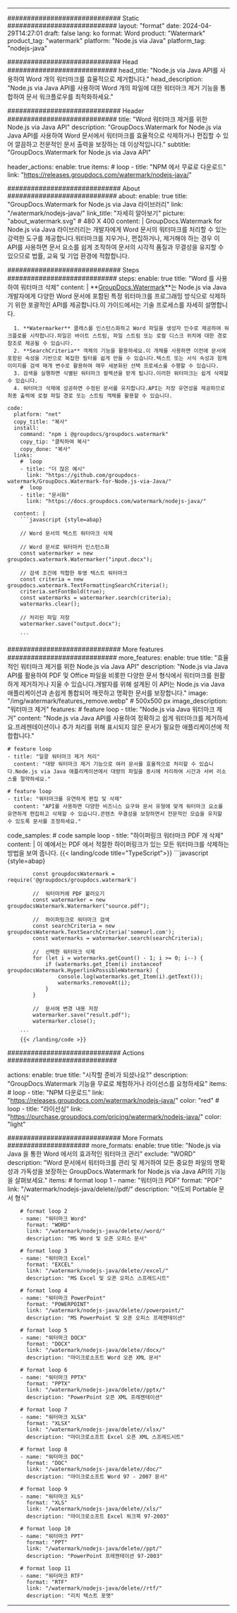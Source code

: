 
---
############################# Static ############################
layout: "format"
date:  2024-04-29T14:27:01
draft: false
lang: ko
format: Word
product: "Watermark"
product_tag: "watermark"
platform: "Node.js via Java"
platform_tag: "nodejs-java"

############################# Head ############################
head_title: "Node.js via Java API를 사용하여 Word 개의 워터마크를 효율적으로 제거합니다."
head_description: "Node.js via Java API를 사용하여 Word 개의 파일에 대한 워터마크 제거 기능을 통합하여 문서 워크플로우를 최적화하세요."

############################# Header ############################
title: "Word 워터마크 제거를 위한 Node.js via Java API" 
description: "GroupDocs.Watermark for Node.js via Java API를 사용하여 Word 문서에서 워터마크를 효율적으로 삭제하거나 편집할 수 있어 깔끔하고 전문적인 문서 출력을 보장하는 데 이상적입니다."
subtitle: "GroupDocs.Watermark for Node.js via Java API" 

header_actions:
  enable: true
  items:
    #  loop
    - title: "NPM 에서 무료로 다운로드"
      link: "https://releases.groupdocs.com/watermark/nodejs-java/"
      
############################# About ############################
about:
    enable: true
    title: "GroupDocs.Watermark for Node.js via Java 라이브러리"
    link: "/watermark/nodejs-java/"
    link_title: "자세히 알아보기"
    picture: "about_watermark.svg" # 480 X 400
    content: |
       GroupDocs.Watermark for Node.js via Java 라이브러리는 개발자에게 Word 문서의 워터마크를 처리할 수 있는 강력한 도구를 제공합니다.워터마크를 지우거나, 편집하거나, 제거해야 하는 경우 이 API를 사용하면 문서 요소를 쉽게 조작하여 문서의 시각적 품질과 무결성을 유지할 수 있으므로 법률, 교육 및 기업 환경에 적합합니다.

############################# Steps ############################
steps:
    enable: true
    title: "Word 를 사용하여 워터마크 삭제"
    content: |
      **[GroupDocs.Watermark](https://products.groupdocs.com/watermark/nodejs-java/)**는 Node.js via Java 개발자에게 다양한 Word 문서에 포함된 특정 워터마크를 프로그래밍 방식으로 삭제하기 위한 포괄적인 API를 제공합니다.이 가이드에서는 기술 프로세스를 자세히 설명합니다.
      
      1. **Watermarker** 클래스를 인스턴스화하고 Word 파일을 생성자 인수로 제공하여 워크플로를 시작합니다.파일은 바이트 스트림, 파일 스트림 또는 로컬 디스크 위치에 대한 경로 참조로 제공될 수 있습니다.
      2. **SearchCriteria** 객체의 기능을 활용하세요.이 개체를 사용하면 이전에 문서에 포함된 속성을 기반으로 복잡한 필터를 쉽게 만들 수 있습니다.텍스트 또는 서식 속성과 함께 이미지를 검색 매개 변수로 활용하여 매우 세분화된 선택 프로세스를 수행할 수 있습니다.
      3. 검색을 실행하면 식별된 워터마크 컬렉션을 받게 됩니다.이러한 워터마크는 쉽게 삭제할 수 있습니다.
      4. 워터마크 삭제에 성공하면 수정된 문서를 유지합니다.API는 저장 유연성을 제공하므로 최종 출력에 로컬 파일 경로 또는 스트림 객체를 활용할 수 있습니다.
   
    code:
      platform: "net"
      copy_title: "복사"
      install:
        command: "npm i @groupdocs/groupdocs.watermark"
        copy_tip: "클릭하여 복사"
        copy_done: "복사"
      links:
        #  loop
        - title: "더 많은 예시"
          link: "https://github.com/groupdocs-watermark/GroupDocs.Watermark-for-Node.js-via-Java/"
        #  loop
        - title: "문서화"
          link: "https://docs.groupdocs.com/watermark/nodejs-java/"
          
      content: |
        ```javascript {style=abap}

        // Word 문서의 텍스트 워터마크 삭제

        // Word 문서로 워터마커 인스턴스화
        const watermarker = new groupdocs.watermark.Watermarker("input.docx");
        
        // 검색 조건에 적합한 투명 텍스트 워터마크
        const criteria = new groupdocs.watermark.TextFormattingSearchCriteria();
        criteria.setFontBold(true);
        const watermarks = watermarker.search(criteria);
        watermarks.clear();

        // 처리된 파일 저장
        watermarker.save("output.docx");
        
        ```            

############################# More features ############################
more_features:
  enable: true
  title: "효율적인 워터마크 제거를 위한 Node.js via Java API"
  description: "Node.js via Java API를 활용하여 PDF 및 Office 파일을 비롯한 다양한 문서 형식에서 워터마크를 원활하게 제거하거나 지울 수 있습니다.개발자를 위해 설계된 이 API는 Node.js via Java 애플리케이션과 손쉽게 통합되어 깨끗하고 명확한 문서를 보장합니다."
  image: "/img/watermark/features_remove.webp" # 500x500 px
  image_description: "워터마크 제거"
  features:
    # feature loop
    - title: "Node.js via Java 워터마크 제거"
      content: "Node.js via Java API를 사용하여 정확하고 쉽게 워터마크를 제거하세요.프레젠테이션이나 추가 처리를 위해 표시되지 않은 문서가 필요한 애플리케이션에 적합합니다."

    # feature loop
    - title: "일괄 워터마크 제거 처리"
      content: "대량 워터마크 제거 기능으로 여러 문서를 효율적으로 처리할 수 있습니다.Node.js via Java 애플리케이션에서 대량의 파일을 동시에 처리하여 시간과 서버 리소스를 절약하세요."

    # feature loop
    - title: "워터마크를 유연하게 편집 및 삭제"
      content: "API를 사용하면 다양한 비즈니스 요구와 문서 유형에 맞게 워터마크 요소를 유연하게 편집하고 삭제할 수 있습니다.콘텐츠 무결성을 보장하면서 전문적인 모습을 유지할 수 있도록 문서를 조정하세요."
      
  code_samples:
    # code sample loop
    - title: "하이퍼링크 워터마크 PDF 개 삭제"
      content: |
        이 예에서는 PDF 에서 적절한 하이퍼링크가 있는 모든 워터마크를 삭제하는 방법을 보여 줍니다.
        {{< landing/code title="TypeScript">}}
        ```javascript {style=abap}
        
            const groupdocsWatermark = require('@groupdocs/groupdocs.watermark')

            //  워터마커에 PDF 불러오기
            const watermarker = new groupdocsWatermark.Watermarker("source.pdf");

            //  하이퍼링크로 워터마크 검색
            const searchCriteria = new groupdocsWatermark.TextSearchCriteria('someurl.com');
            const watermarks = watermarker.search(searchCriteria);
  
            //  선택한 워터마크 삭제
            for (let i = watermarks.getCount() - 1; i >= 0; i--) {
                if (watermarks.get_Item(i) instanceof groupdocsWatermark.HyperlinkPossibleWatermark) {
                    console.log(watermarks.get_Item(i).getText());
                    watermarks.removeAt(i);
                }
            }

            //  문서에 변경 내용 저장
            watermarker.save("result.pdf");
            watermarker.close();

        ```
        {{< /landing/code >}}


############################# Actions ############################

actions:
  enable: true
  title: "시작할 준비가 되셨나요?"
  description: "GroupDocs.Watermark 기능을 무료로 체험하거나 라이선스를 요청하세요"
  items:
    #  loop
    - title: "NPM 다운로드"
      link: "https://releases.groupdocs.com/watermark/nodejs-java/"
      color: "red"
        #  loop
    - title: "라이선싱"
      link: "https://purchase.groupdocs.com/pricing/watermark/nodejs-java/"
      color: "light"


############################# More Formats #####################
more_formats:
    enable: true
    title: "Node.js via Java 을 통한 Word 에서의 효과적인 워터마크 관리"
    exclude: "WORD"
    description: "Word 문서에서 워터마크를 관리 및 제거하여 모든 중요한 파일의 명확성과 가독성을 보장하는 GroupDocs.Watermark for Node.js via Java API의 기능을 살펴보세요."
    items: 
        # format loop 1
        - name: "워터마크 PDF"
          format: "PDF"
          link: "/watermark/nodejs-java/delete//pdf/"
          description: "어도비 Portable 문서 형식"

        # format loop 2
        - name: "워터마크 Word"
          format: "WORD"
          link: "/watermark/nodejs-java/delete//word/"
          description: "MS Word 및 오픈 오피스 문서"
          
        # format loop 3
        - name: "워터마크 Excel"
          format: "EXCEL"
          link: "/watermark/nodejs-java/delete//excel/"
          description: "MS Excel 및 오픈 오피스 스프레드시트"

        # format loop 4
        - name: "워터마크 PowerPoint"
          format: "POWERPOINT"
          link: "/watermark/nodejs-java/delete//powerpoint/"
          description: "MS PowerPoint 및 오픈 오피스 프레젠테이션"

        # format loop 5
        - name: "워터마크 DOCX"
          format: "DOCX"
          link: "/watermark/nodejs-java/delete//docx/"
          description: "마이크로소프트 Word 오픈 XML 문서"
          
        # format loop 6
        - name: "워터마크 PPTX"
          format: "PPTX"
          link: "/watermark/nodejs-java/delete//pptx/"
          description: "PowerPoint 오픈 XML 프레젠테이션"
          
        # format loop 7
        - name: "워터마크 XLSX"
          format: "XLSX"
          link: "/watermark/nodejs-java/delete//xlsx/"
          description: "마이크로소프트 Excel 오픈 XML 스프레드시트"

        # format loop 8
        - name: "워터마크 DOC"
          format: "DOC"
          link: "/watermark/nodejs-java/delete//doc/"
          description: "마이크로소프트 Word 97 - 2007 문서"

        # format loop 9
        - name: "워터마크 XLS"
          format: "XLS"
          link: "/watermark/nodejs-java/delete//xls/"
          description: "마이크로소프트 Excel 워크북 97-2003"

        # format loop 10
        - name: "워터마크 PPT"
          format: "PPT"
          link: "/watermark/nodejs-java/delete//ppt/"
          description: "PowerPoint 프레젠테이션 97-2003"

        # format loop 11
        - name: "워터마크 RTF"
          format: "RTF"
          link: "/watermark/nodejs-java/delete//rtf/"
          description: "리치 텍스트 포맷"

---
